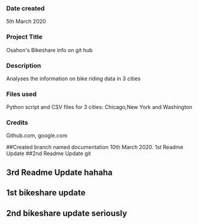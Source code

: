 ### Date created
5th March 2020
### Project Title
Osahon's Bikeshare info on git hub

### Description
Analyses the information on bike riding data in 3 cities

### Files used
Python script and CSV files for 3 cities: Chicago,New York and Washington

### Credits
Github.com, google.com

##Created branch named documentation 10th March 2020. 1st Readme Update
##2nd Readme Update git
## 3rd Readme Update hahaha

## 1st bikeshare update
## 2nd bikeshare update seriously